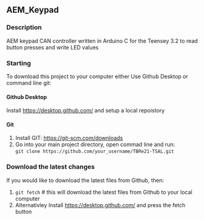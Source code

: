 ## AEM_Keypad

### Description
AEM keypad CAN controller written in Arduino C for the Teensey 3.2 to read button presses and write LED values<br />

### Starting
To download this project to your computer either Use Github Desktop or command line git:

#### Github Desktop
Install https://desktop.github.com/ and setup a local repoistory
#### Git
1. Install GIT: https://git-scm.com/downloads
1. Go into your main project directory, open commad line and run:<br />
`git clone https://github.com/your_username/TBRe21-TSAL.git` <br />


### Download the latest changes
If you would like to download the latest files from Github, then:<br />
1. `git fetch` # this will download the latest files from Github to your local computer<br />
2. Alternativley Install https://desktop.github.com/ and press the fetch button
